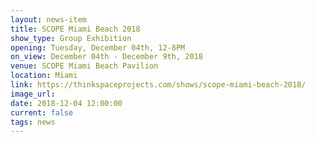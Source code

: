 ```yaml
---
layout: news-item
title: SCOPE Miami Beach 2018
show_type: Group Exhibition
opening: Tuesday, December 04th, 12-8PM
on_view: December 04th - December 9th, 2018
venue: SCOPE Miami Beach Pavilion
location: Miami
link: https://thinkspaceprojects.com/shows/scope-miami-beach-2018/
image_url:
date: 2018-12-04 12:00:00
current: false
tags: news
---
```

